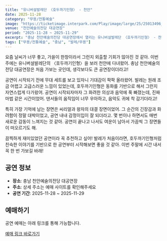 ```yaml
---
title: "유니버설발레단 〈호두까기인형〉 - 천안"
date: 2025-11-28
category: "무용/전통예술"
image: "https://ticketimage.interpark.com/Play/image/large/25/25013496_p.gif"
venue: "천안예술의전당 대공연장"
period: "2025-11-28 ~ 2025-11-29"
excerpt: "충남 천안예술의전당 대공연장에서 열리는 유니버설발레단 〈호두까기인형〉 - 천안"
tags: ["무용/전통예술", "충남", "발레/무용"]
---
```


요즘 날씨가 너무 좋고, 가을이 한창이라서 그런지 외출할 기회가 많아진 것 같아. 이번 주에는 유니버설발레단의 〈호두까기인형〉을 보러 천안에 다녀왔어. 충남 천안예술의전당 대공연장은 처음 가보는 곳인데, 생각보다도 큰 공연장이더라고!

공연이 시작되기 전에 무대 세트를 보고 있자니 기대감이 팍팍 올라왔어. 발레는 원래 조금 어렵고 고급스러운 느낌이 있었는데, 호두까기인형은 동화를 기반으로 해서 그런지 자연스럽게 다가왔어. 공연이 시작되자마자 그 화려한 의상과 음악에 푹 빠졌는데, 진짜 마법 같은 시간이었어. 댄서들의 움직임이 너무 우아하고, 음악도 귀에 착 감기더라고!

특히 가장 기억에 남는 장면은 씨리얼과 왕자의 대결 장면이었어. 그 순간의 긴장감과 화려함이 정말 대박이었고, 공연 내내 감정이입이 잘 되더라고. 몇 번이나 하면서도 매번 새로운 감동이 느껴지는 것 같아. 공연이 끝나고 나서도 여운이 남아서 가끔씩 그 장면들이 떠오르기도 해.

끔찍하게 재미있었던 공연이라 꼭 추천하고 싶어! 발레가 처음이라면, 호두까기인형처럼 친숙한 이야기를 기반으로 한 공연부터 시작해보면 좋을 것 같아. 이번 주말에 시간 내서 꼭 한 번 가보길 바래!

## 공연 정보

- **장소**: 충남 천안예술의전당 대공연장
- **주소**: 상세 주소는 예매 사이트를 확인해주세요
- **공연 기간**: 2025-11-28 ~ 2025-11-29

## 예매하기

공연 예매는 아래 링크를 통해 가능합니다.

[예매 링크 바로가기](https://tickets.interpark.com/goods/25013496)
